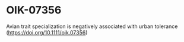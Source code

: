 # OIK-07356
Avian trait specialization is negatively associated with urban tolerance (https://doi.org/10.1111/oik.07356)
